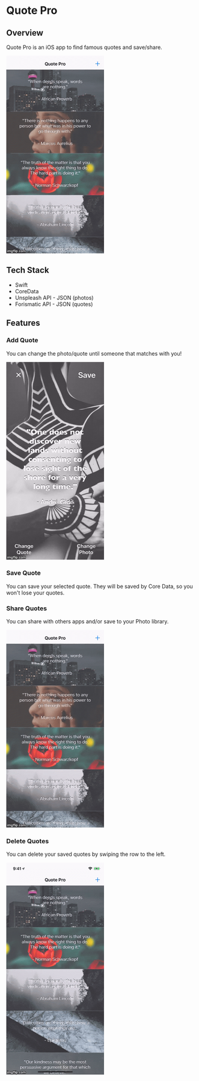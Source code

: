 # Quote Pro

## Overview
Quote Pro is an iOS app to find famous quotes and save/share.

![QuotePro](Documentation/QuotePro.png)

## Tech Stack

* Swift
* CoreData
* Unspleash API - JSON (photos)
* Forismatic API - JSON (quotes)

## Features

### Add Quote
You can change the photo/quote until someone that matches with you!

![QuotePro](Documentation/QuotePro_1.gif)

### Save Quote
You can save your selected quote. They will be saved by Core Data, so you won't lose your quotes.

### Share Quotes
You can share with others apps and/or save to your Photo library.

![QuotePro](Documentation/QuotePro_2.gif)

### Delete Quotes
You can delete your saved quotes by swiping the row to the left.

![QuotePro](Documentation/QuotePro_3.gif)
